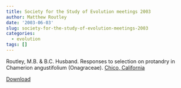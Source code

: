 ```yaml
---
title: Society for the Study of Evolution meetings 2003
author: Matthew Routley
date: '2003-06-03'
slug: society-for-the-study-of-evolution-meetings-2003
categories:
  - evolution
tags: []
---
```


<p>Routley, M.B. &amp; B.C. Husband. Responses to selection on protandry in Chamerion angustifolium  (Onagraceae). <a href="https://rce.csuchico.edu/evolution2003/">Chico, California</a></p>

<p><a href="http://s3.amazonaws.com/mroutley_public/SSE2003.pdf">Download</a></p>